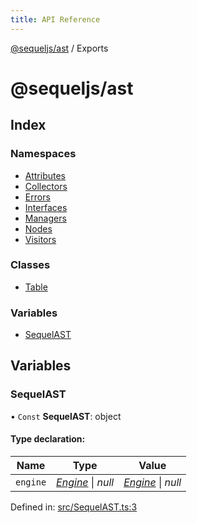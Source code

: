 ```yaml
---
title: API Reference
---
```


[@sequeljs/ast](README.md) / Exports

# @sequeljs/ast

## Index

### Namespaces

- [Attributes](modules/attributes.md)
- [Collectors](modules/collectors.md)
- [Errors](modules/errors.md)
- [Interfaces](modules/interfaces.md)
- [Managers](modules/managers.md)
- [Nodes](modules/nodes.md)
- [Visitors](modules/visitors.md)

### Classes

- [Table](classes/table.md)

### Variables

- [SequelAST](modules.md#sequelast)

## Variables

### SequelAST

• `Const` **SequelAST**: object

#### Type declaration:

| Name     | Type                                                  | Value                                                 |
| -------- | ----------------------------------------------------- | ----------------------------------------------------- |
| `engine` | [_Engine_](interfaces/interfaces.engine.md) \| _null_ | [_Engine_](interfaces/interfaces.engine.md) \| _null_ |

Defined in:
[src/SequelAST.ts:3](https://github.com/sequeljs/ast/blob/6632050/src/SequelAST.ts#L3)
